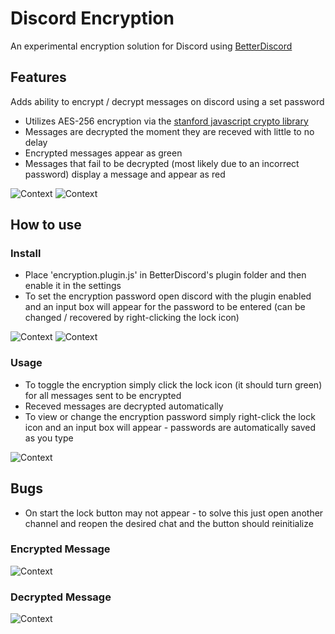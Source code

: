 # Discord Encryption
An experimental encryption solution for Discord using [BetterDiscord](https://github.com/rauenzi/BetterDiscordApp/releases)

## Features
Adds ability to encrypt / decrypt messages on discord using a set password
 - Utilizes AES-256 encryption via the [stanford javascript crypto library](https://github.com/bitwiseshiftleft/sjcl)
 - Messages are decrypted the moment they are receved with little to no delay
 - Encrypted messages appear as green
 - Messages that fail to be decrypted (most likely due to an incorrect password) display a message and appear as red

![Context](https://i.imgur.com/aKGUqEn.png)
![Context](https://i.imgur.com/FqfRAAO.png)

## How to use
### Install
 - Place 'encryption.plugin.js' in BetterDiscord's plugin folder and then enable it in the settings
 - To set the encryption password open discord with the plugin enabled and an input box will appear for the password to be entered (can be changed / recovered by right-clicking the lock icon)

![Context](https://i.imgur.com/H2Z7N7I.png)
![Context](https://i.imgur.com/Ea0AdqO.png)
### Usage
 - To toggle the encryption simply click the lock icon (it should turn green) for all messages sent to be encrypted
 - Receved messages are decrypted automatically
 - To view or change the encryption password simply right-click the lock icon and an input box will appear - passwords are automatically saved as you type

![Context](https://i.imgur.com/Zumi9SZ.png)

## Bugs
 - On start the lock button may not appear - to solve this just open another channel and reopen the desired chat and the button should reinitialize

### Encrypted Message
![Context](https://i.imgur.com/s8CYNJK.png)

### Decrypted Message
![Context](https://i.imgur.com/CCqW5aj.png)
